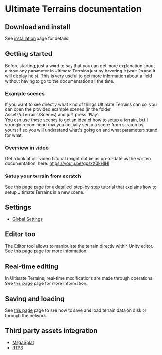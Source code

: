 # Ultimate Terrains documentation


## Download and install

See [installation](installation.md) page for details.

## Getting started

Before starting, just a word to say that you can get more explanation about almost any parameter in Ultimate Terrains just by hovering it (wait 2s and it will display help). This is very useful to get more information about a field without having to go to the documentation all the time.

### Example scenes

If you want to see directly what kind of things Ultimate Terrains can do, you can open the provided example scenes (in the folder Assets/uTerrains/Scenes) and just press 'Play'.  
You can use these scenes to get an idea of how to setup a terrain, but I strongly recommend that you actually setup a scene from scratch by yourself so you will understand what's going on and what parameters stand for what.

### Overview in video

Get a look at our video tutorial (might not be as up-to-date as the written documentation) here: https://youtu.be/gpsxX0kHlHI

### Setup your terrain from scratch

See [this page](setup-from-scratch.md) page for a detailed, step-by-step tutorial that explains how to setup Ultimate Terrains in a new scene.

## Settings

- [Global Settings](global-settings.md)

## Editor tool

The Editor tool allows to manipulate the terrain directly within Unity editor. See [this page](editor-tool.md) page for more information.

## Real-time editing

In Ultimate Terrains, real-time modifications are made through operations. See [this page](operations.md) page for more information.

## Saving and loading

See [this page](save-load.md) page to see how to save and load terrain data on disk or through the network.

## Third party assets integration

- [MegaSplat](megasplat.md)
- [RTP3](rtp3.md)
